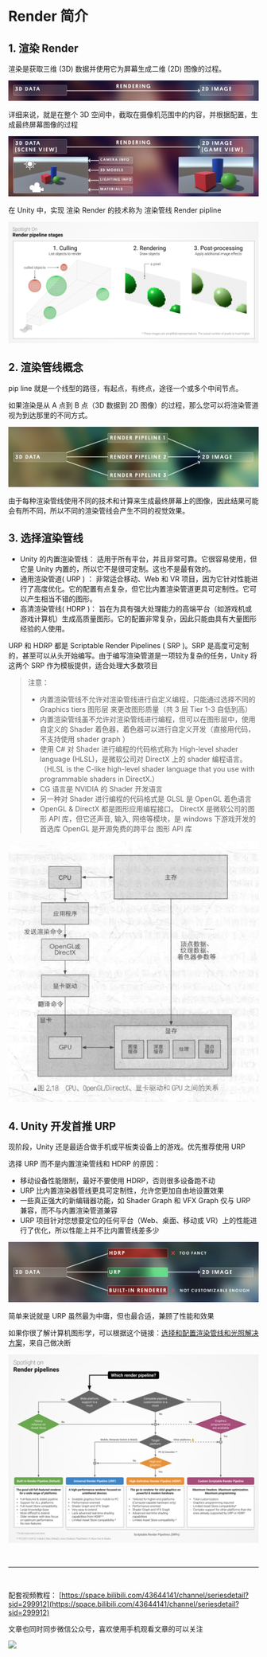 # Render 简介

## 1. 渲染 Render

渲染是获取三维 (3D) 数据并使用它为屏幕生成二维 (2D) 图像的过程。

![](../imgs/Render.png)

详细来说，就是在整个 3D 空间中，截取在摄像机范围中的内容，并根据配置，生成最终屏幕图像的过程

![](../imgs/render1.png)

在 Unity 中，实现 渲染 Render 的技术称为 渲染管线 Render pipline

![](../imgs/BestPracticeLightingPipeline3.svg)

## 2. 渲染管线概念

pip line 就是一个线型的路径，有起点，有终点，途径一个或多个中间节点。

如果渲染是从 A 点到 B 点（3D 数据到 2D 图像）的过程，那么您可以将渲染管道视为到达那里的不同方式。

![](../imgs/renderpipline.png)

由于每种渲染管线使用不同的技术和计算来生成最终屏幕上的图像，因此结果可能会有所不同，所以不同的渲染管线会产生不同的视觉效果。

## 3. 选择渲染管线

- Unity 的内置渲染管线：
  适用于所有平台，并且非常可靠。它很容易使用，但它是 Unity 内置的，所以它不是很可定制。这也不是最有效的。
- 通用渲染管道( URP ) ：
  非常适合移动、Web 和 VR 项目，因为它针对性能进行了高度优化。它的配置有点复杂，但它比内置渲染管道更具可定制性。它可以产生相当不错的图形。
- 高清渲染管线( HDRP )：
  旨在为具有强大处理能力的高端平台（如游戏机或游戏计算机）生成高质量图形。它的配置非常复杂，因此只能由具有大量图形经验的人使用。

URP 和 HDRP 都是 Scriptable Render Pipelines ( SRP )。SRP 是高度可定制的，甚至可以从头开始编写。由于编写渲染管道是一项较为复杂的任务，Unity 将这两个 SRP 作为模板提供，适合处理大多数项目

> 注意：
>
> - 内置渲染管线不允许对渲染管线进行自定义编程，只能通过选择不同的 Graphics tiers 图形层 来更改图形质量（共 3 层 Tier 1-3 自低到高）
> - 内置渲染管线虽不允许对渲染管线进行编程，但可以在图形层中，使用自定义的 Shader 着色器，着色器可以进行自定义开发（直接用代码，不支持使用 shader graph ）
> - 使用 C# 对 Shader 进行编程的代码格式称为 High-level shader language (HLSL)，是微软公司对 DirectX 上的 shader 编程语言。（HLSL is the C-like high-level shader language that you use with programmable shaders in DirectX.）
> - CG 语言是 NVIDIA 的 Shader 开发语言
> - 另一种对 Shader 进行编程的代码格式是 GLSL 是 OpenGL 着色语言
> - OpenGL & DirectX 都是图形应用编程接口。 DirectX 是微软公司的图形 API 库，但它还声音, 输入, 网络等模块，是 windows 下游戏开发的首选库 OpenGL 是开源免费的跨平台 图形 API 库

![](../imgs/dx_og.png)

## 4. Unity 开发首推 URP

现阶段，Unity 还是最适合做手机或平板类设备上的游戏。优先推荐使用 URP

选择 URP 而不是内置渲染管线和 HDRP 的原因：

- 移动设备性能限制，最好不要使用 HDRP，否则很多设备跑不动
- URP 比内置渲染器管线更具可定制性，允许您更加自由地设置效果
- 一些真正强大的新编辑器功能，如 Shader Graph 和 VFX Graph 仅与 URP 兼容，而不与内置渲染管道兼容
- URP 项目针对您想要定位的任何平台（Web、桌面、移动或 VR）上的性能进行了优化，所以性能上并不比内置管线差多少

![](../imgs/renderpipline_choose.png)

简单来说就是 URP 虽然最为中庸，但也最合适，兼顾了性能和效果

如果你很了解计算机图形学，可以根据这个链接：[选择和配置渲染管线和光照解决方案](https://docs.unity3d.com/cn/2022.1/Manual/BestPracticeLightingPipelines.html)，来自己做决断

![](../imgs/BestPracticeLightingPipeline16.svg)

<br>
<hr>
<br>

配套视频教程：
[https://space.bilibili.com/43644141/channel/seriesdetail?sid=299912](https://space.bilibili.com/43644141/channel/seriesdetail?sid=299912)

文章也同时同步微信公众号，喜欢使用手机观看文章的可以关注

![](../../imgs/微信公众号二维码.jpg)
